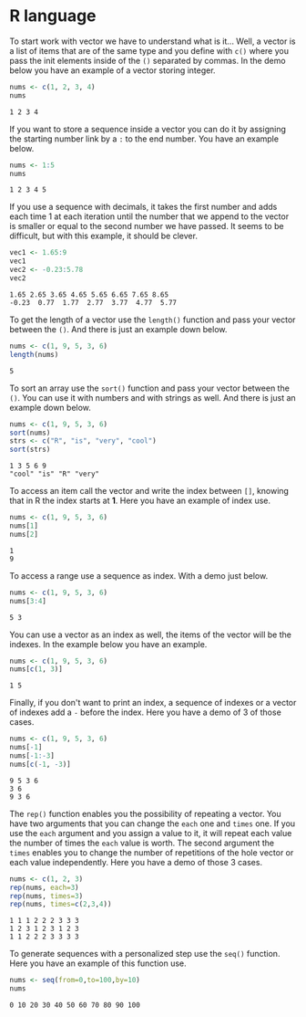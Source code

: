 # R language

To start work with vector we have to understand what is it... Well, a vector is a list of items that are of the same type and you define with `c()` where you pass the init elements inside of the `()` separated by commas. In the demo below you have an example of a vector storing integer.

```r
nums <- c(1, 2, 3, 4)
nums
```

```
1 2 3 4
```

If you want to store a sequence inside a vector you can do it by assigning the starting number link by a `:` to the end number. You have an example below.

```r
nums <- 1:5
nums
```

```
1 2 3 4 5
```

If you use a sequence with decimals, it takes the first number and adds each time 1 at each iteration until the number that we append to the vector is smaller or equal to the second number we have passed. It seems to be difficult, but with this example, it should be clever. 

```r
vec1 <- 1.65:9
vec1
vec2 <- -0.23:5.78
vec2
```

```
1.65 2.65 3.65 4.65 5.65 6.65 7.65 8.65
-0.23  0.77  1.77  2.77  3.77  4.77  5.77
```

To get the length of a vector use the ```length()``` function and pass your vector between the `()`. And there is just an example down below.

```r
nums <- c(1, 9, 5, 3, 6)
length(nums)
```

```
5
```

To sort an array use the ```sort()``` function and pass your vector between the `()`. You can use it with numbers and with strings as well. And there is just an example down below.

```r
nums <- c(1, 9, 5, 3, 6)
sort(nums)
strs <- c("R", "is", "very", "cool")
sort(strs)
```

```
1 3 5 6 9
"cool" "is" "R" "very"
```

To access an item call the vector and write the index between `[]`, knowing that in R the index starts at **1**. Here you have an example of index use.

```r
nums <- c(1, 9, 5, 3, 6)
nums[1]
nums[2]
```

```
1 
9
```

To access a range use a sequence as index. With a demo just below.

```r
nums <- c(1, 9, 5, 3, 6)
nums[3:4]
```

```
5 3
```

You can use a vector as an index as well, the items of the vector will be the indexes. In the example below you have an example.

```r
nums <- c(1, 9, 5, 3, 6)
nums[c(1, 3)]
```

```
1 5
```

Finally, if you don't want to print an index, a sequence of indexes or a vector of indexes add a `-` before the index. Here you have a demo of 3 of those cases.

```r
nums <- c(1, 9, 5, 3, 6)
nums[-1]
nums[-1:-3]
nums[c(-1, -3)]
```

```
9 5 3 6
3 6
9 3 6
```

The `rep()` function enables you the possibility of repeating a vector. You have two arguments that you can change the `each` one and `times` one. If you use the `each` argument and you assign a value to it, it will repeat each value the number of times the `each` value is worth. The second argument the `times` enables you to change the number of repetitions of the hole vector or each value independently. Here you have a demo of those 3 cases.

```r
nums <- c(1, 2, 3)
rep(nums, each=3)
rep(nums, times=3)
rep(nums, times=c(2,3,4))
```

```
1 1 1 2 2 2 3 3 3
1 2 3 1 2 3 1 2 3
1 1 2 2 2 3 3 3 3
```

To generate sequences with a personalized step use the `seq()` function. Here you have an example of this function use.

```r
nums <- seq(from=0,to=100,by=10)
nums
```

```
0 10 20 30 40 50 60 70 80 90 100
```
